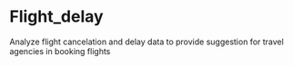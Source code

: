 # Flight_delay
Analyze flight cancelation and delay data to provide suggestion for travel agencies in booking flights

